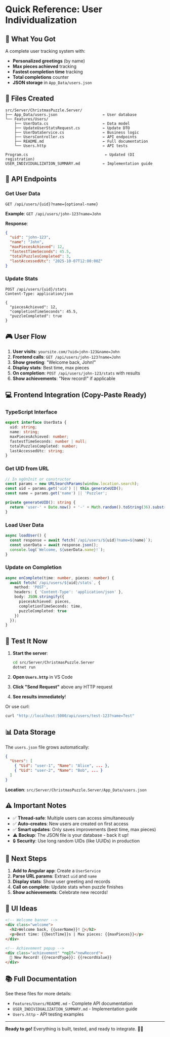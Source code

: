 # Quick Reference: User Individualization

## 🎯 What You Got

A complete user tracking system with:
- **Personalized greetings** (by name)
- **Max pieces achieved** tracking
- **Fastest completion time** tracking
- **Total completions** counter
- **JSON storage** in `App_Data/users.json`

## 📂 Files Created

```
src/Server/ChristmasPuzzle.Server/
├── App_Data/users.json                    ← User database
└── Features/Users/
    ├── UserData.cs                        ← Data model
    ├── UpdateUserStatsRequest.cs          ← Update DTO
    ├── UserDataService.cs                 ← Business logic
    ├── UsersController.cs                 ← API endpoints
    ├── README.md                          ← Full documentation
    └── Users.http                         ← API tests

Program.cs                                  ← Updated (DI registration)
USER_INDIVIDUALIZATION_SUMMARY.md          ← Implementation guide
```

## 🔌 API Endpoints

### Get User Data
```
GET /api/users/{uid}?name={optional-name}
```
**Example**: `GET /api/users/john-123?name=John`

**Response**:
```json
{
  "uid": "john-123",
  "name": "John",
  "maxPiecesAchieved": 12,
  "fastestTimeSeconds": 45.5,
  "totalPuzzlesCompleted": 3,
  "lastAccessedUtc": "2025-10-07T12:00:00Z"
}
```

### Update Stats
```
POST /api/users/{uid}/stats
Content-Type: application/json

{
  "piecesAchieved": 12,
  "completionTimeSeconds": 45.5,
  "puzzleCompleted": true
}
```

## 🎮 User Flow

1. **User visits**: `yoursite.com/?uid=john-123&name=John`
2. **Frontend calls**: `GET /api/users/john-123?name=John`
3. **Show greeting**: "Welcome back, John!"
4. **Display stats**: Best time, max pieces
5. **On completion**: `POST /api/users/john-123/stats` with results
6. **Show achievements**: "New record!" if applicable

## 💻 Frontend Integration (Copy-Paste Ready)

### TypeScript Interface
```typescript
export interface UserData {
  uid: string;
  name: string;
  maxPiecesAchieved: number;
  fastestTimeSeconds: number | null;
  totalPuzzlesCompleted: number;
  lastAccessedUtc: string;
}
```

### Get UID from URL
```typescript
// In ngOnInit or constructor
const params = new URLSearchParams(window.location.search);
const uid = params.get('uid') || this.generateUID();
const name = params.get('name') || 'Puzzler';

private generateUID(): string {
  return 'user-' + Date.now() + '-' + Math.random().toString(36).substr(2, 9);
}
```

### Load User Data
```typescript
async loadUser() {
  const response = await fetch(`/api/users/${uid}?name=${name}`);
  const userData = await response.json();
  console.log(`Welcome, ${userData.name}!`);
}
```

### Update on Completion
```typescript
async onComplete(time: number, pieces: number) {
  await fetch(`/api/users/${uid}/stats`, {
    method: 'POST',
    headers: { 'Content-Type': 'application/json' },
    body: JSON.stringify({
      piecesAchieved: pieces,
      completionTimeSeconds: time,
      puzzleCompleted: true
    })
  });
}
```

## 🧪 Test It Now

1. **Start the server**:
   ```bash
   cd src/Server/ChristmasPuzzle.Server
   dotnet run
   ```

2. **Open `Users.http`** in VS Code

3. **Click "Send Request"** above any HTTP request

4. **See results immediately**!

Or use curl:
```bash
curl "http://localhost:5000/api/users/test-123?name=Test"
```

## 📊 Data Storage

The `users.json` file grows automatically:
```json
{
  "Users": [
    { "Uid": "user-1", "Name": "Alice", ... },
    { "Uid": "user-2", "Name": "Bob", ... }
  ]
}
```

**Location**: `src/Server/ChristmasPuzzle.Server/App_Data/users.json`

## ⚠️ Important Notes

- ✅ **Thread-safe**: Multiple users can access simultaneously
- ✅ **Auto-creates**: New users are created on first access
- ✅ **Smart updates**: Only saves improvements (best time, max pieces)
- ⚠️ **Backup**: The JSON file is your database - back it up!
- 🔒 **Security**: Use long random UIDs (like UUIDs) in production

## 🚀 Next Steps

1. **Add to Angular app**: Create a `UserService`
2. **Parse URL params**: Extract `uid` and `name`
3. **Display stats**: Show user greeting and records
4. **Call on complete**: Update stats when puzzle finishes
5. **Show achievements**: Celebrate new records!

## 🎨 UI Ideas

```html
<!-- Welcome banner -->
<div class="welcome">
  <h2>Welcome back, {{userName}}! 🎄</h2>
  <p>Best time: {{bestTime}}s | Max pieces: {{maxPieces}}</p>
</div>

<!-- Achievement popup -->
<div class="achievement" *ngIf="newRecord">
  🎉 New Record! {{recordType}}: {{recordValue}}
</div>
```

## 📚 Full Documentation

See these files for more details:
- `Features/Users/README.md` - Complete API documentation
- `USER_INDIVIDUALIZATION_SUMMARY.md` - Implementation guide
- `Users.http` - API testing examples

---

**Ready to go!** Everything is built, tested, and ready to integrate. 🎄✨
